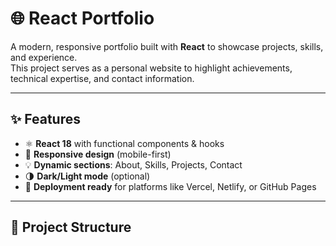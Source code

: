 # 🌐 React Portfolio

A modern, responsive portfolio built with **React** to showcase projects, skills, and experience.  
This project serves as a personal website to highlight achievements, technical expertise, and contact information.

---

## ✨ Features

- ⚛️ **React 18** with functional components & hooks
- 🎨 **Responsive design** (mobile-first)
- 💡 **Dynamic sections**: About, Skills, Projects, Contact
- 🌗 **Dark/Light mode** (optional)
- 🚀 **Deployment ready** for platforms like Vercel, Netlify, or GitHub Pages

---

## 📂 Project Structure

